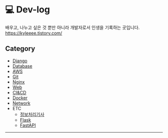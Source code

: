 # 💻 Dev-log

배우고, 나누고 싶은 것 뿐만 아니라 개발자로서 인생을 기록하는 곳입니다. <br>
https://kyleeee.tistory.com/

## Category
* [Django](https://kyleeee.tistory.com/category/Django)
* [Database](https://kyleeee.tistory.com/category/Database)
* [AWS](https://kyleeee.tistory.com/category/AWS)
* [Git](https://kyleeee.tistory.com/category/Git)
* [Nginx](https://kyleeee.tistory.com/category/Nginx)
* [Web](https://kyleeee.tistory.com/category/Web)
* [CI&CD](https://kyleeee.tistory.com/category/CI%26CD)
* [Docker](https://kyleeee.tistory.com/category/Docker)
* [Network](https://kyleeee.tistory.com/category/Network)
* ETC <br> 
    * [정보처리기사](https://kyleeee.tistory.com/category/%EC%A0%95%EB%B3%B4%EC%B2%98%EB%A6%AC%EA%B8%B0%EC%82%AC)
    * [Flask](https://kyleeee.tistory.com/category/Flask)
    * [FastAPI](https://kyleeee.tistory.com/category/FastAPI)
----
